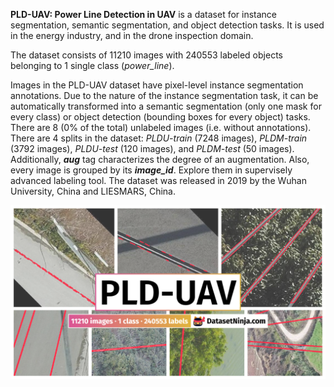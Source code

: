 **PLD-UAV: Power Line Detection in UAV** is a dataset for instance segmentation, semantic segmentation, and object detection tasks. It is used in the energy industry, and in the drone inspection domain. 

The dataset consists of 11210 images with 240553 labeled objects belonging to 1 single class (*power_line*).

Images in the PLD-UAV dataset have pixel-level instance segmentation annotations. Due to the nature of the instance segmentation task, it can be automatically transformed into a semantic segmentation (only one mask for every class) or object detection (bounding boxes for every object) tasks. There are 8 (0% of the total) unlabeled images (i.e. without annotations). There are 4 splits in the dataset: *PLDU-train* (7248 images), *PLDM-train* (3792 images), *PLDU-test* (120 images), and *PLDM-test* (50 images). Additionally, ***aug*** tag characterizes the degree of an augmentation. Also, every image is grouped by its ***image_id***. Explore them in supervisely advanced labeling tool. The dataset was released in 2019 by the Wuhan University, China and LIESMARS, China.

<img src="https://github.com/dataset-ninja/pld-uav/raw/main/visualizations/poster.png">
